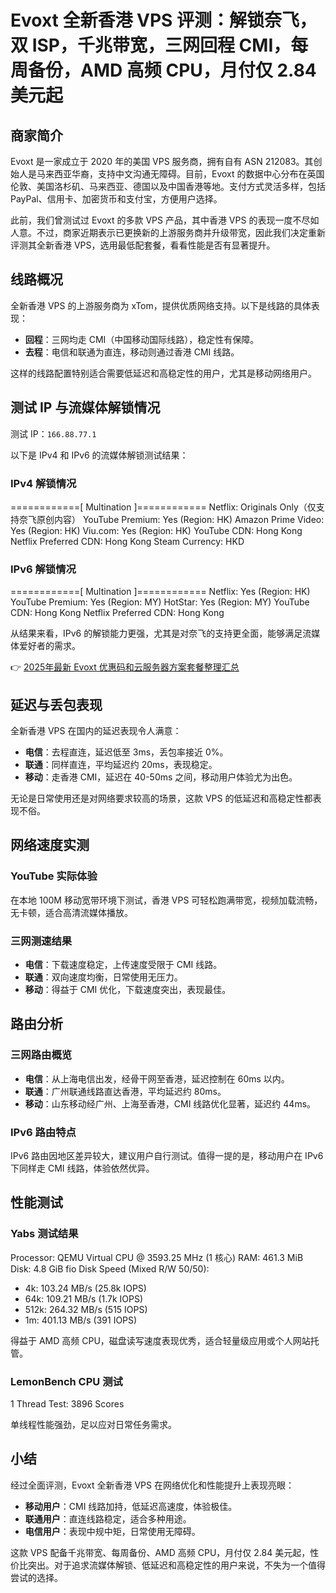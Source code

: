 # Evoxt 全新香港 VPS 评测：解锁奈飞，双 ISP，千兆带宽，三网回程 CMI，每周备份，AMD 高频 CPU，月付仅 2.84 美元起

## 商家简介

Evoxt 是一家成立于 2020 年的美国 VPS 服务商，拥有自有 ASN 212083。其创始人是马来西亚华裔，支持中文沟通无障碍。目前，Evoxt 的数据中心分布在英国伦敦、美国洛杉矶、马来西亚、德国以及中国香港等地。支付方式灵活多样，包括 PayPal、信用卡、加密货币和支付宝，方便用户选择。

此前，我们曾测试过 Evoxt 的多款 VPS 产品，其中香港 VPS 的表现一度不尽如人意。不过，商家近期表示已更换新的上游服务商并升级带宽，因此我们决定重新评测其全新香港 VPS，选用最低配套餐，看看性能是否有显著提升。

## 线路概况

全新香港 VPS 的上游服务商为 xTom，提供优质网络支持。以下是线路的具体表现：

- **回程**：三网均走 CMI（中国移动国际线路），稳定性有保障。
- **去程**：电信和联通为直连，移动则通过香港 CMI 线路。

这样的线路配置特别适合需要低延迟和高稳定性的用户，尤其是移动网络用户。

## 测试 IP 与流媒体解锁情况

测试 IP：`166.88.77.1`

以下是 IPv4 和 IPv6 的流媒体解锁测试结果：

### IPv4 解锁情况

============[ Multination ]============
Netflix:          Originals Only（仅支持奈飞原创内容）
YouTube Premium:  Yes (Region: HK)
Amazon Prime Video: Yes (Region: HK)
Viu.com:          Yes (Region: HK)
YouTube CDN:      Hong Kong
Netflix Preferred CDN: Hong Kong
Steam Currency:   HKD

### IPv6 解锁情况

============[ Multination ]============
Netflix:          Yes (Region: HK)
YouTube Premium:  Yes (Region: MY)
HotStar:          Yes (Region: MY)
YouTube CDN:      Hong Kong
Netflix Preferred CDN: Hong Kong

从结果来看，IPv6 的解锁能力更强，尤其是对奈飞的支持更全面，能够满足流媒体爱好者的需求。

👉 [2025年最新 Evoxt 优惠码和云服务器方案套餐整理汇总](https://bit.ly/evoxt)

## 延迟与丢包表现

全新香港 VPS 在国内的延迟表现令人满意：

- **电信**：去程直连，延迟低至 3ms，丢包率接近 0%。
- **联通**：同样直连，平均延迟约 20ms，表现稳定。
- **移动**：走香港 CMI，延迟在 40-50ms 之间，移动用户体验尤为出色。

无论是日常使用还是对网络要求较高的场景，这款 VPS 的低延迟和高稳定性都表现不俗。

## 网络速度实测

### YouTube 实际体验
在本地 100M 移动宽带环境下测试，香港 VPS 可轻松跑满带宽，视频加载流畅，无卡顿，适合高清流媒体播放。

### 三网测速结果
- **电信**：下载速度稳定，上传速度受限于 CMI 线路。
- **联通**：双向速度均衡，日常使用无压力。
- **移动**：得益于 CMI 优化，下载速度突出，表现最佳。

## 路由分析

### 三网路由概览
- **电信**：从上海电信出发，经骨干网至香港，延迟控制在 60ms 以内。
- **联通**：广州联通线路直达香港，平均延迟约 80ms。
- **移动**：山东移动经广州、上海至香港，CMI 线路优化显著，延迟约 44ms。

### IPv6 路由特点
IPv6 路由因地区差异较大，建议用户自行测试。值得一提的是，移动用户在 IPv6 下同样走 CMI 线路，体验依然优异。

## 性能测试

### Yabs 测试结果

Processor: QEMU Virtual CPU @ 3593.25 MHz (1 核心)
RAM:       461.3 MiB
Disk:      4.8 GiB
fio Disk Speed (Mixed R/W 50/50):
- 4k:   103.24 MB/s (25.8k IOPS)
- 64k:  109.21 MB/s (1.7k IOPS)
- 512k: 264.32 MB/s (515 IOPS)
- 1m:   401.13 MB/s (391 IOPS)

得益于 AMD 高频 CPU，磁盘读写速度表现优秀，适合轻量级应用或个人网站托管。

### LemonBench CPU 测试

1 Thread Test: 3896 Scores

单线程性能强劲，足以应对日常任务需求。

## 小结

经过全面评测，Evoxt 全新香港 VPS 在网络优化和性能提升上表现亮眼：

- **移动用户**：CMI 线路加持，低延迟高速度，体验极佳。
- **联通用户**：直连线路稳定，适合多种用途。
- **电信用户**：表现中规中矩，日常使用无障碍。

这款 VPS 配备千兆带宽、每周备份、AMD 高频 CPU，月付仅 2.84 美元起，性价比突出。对于追求流媒体解锁、低延迟和高稳定性的用户来说，不失为一个值得尝试的选择。